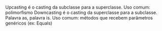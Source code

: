 Upcasting é o casting da subclasse para a superclasse. Uso comum: polimorfismo
Downcasting é o casting da superclasse para a subclasse. Palavra as, palavra is. Uso comum: métodos que recebem parâmetros genéricos (ex: Equals)